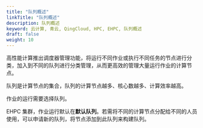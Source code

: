 ```yaml
---
title: "队列概述"
linkTitle: "队列概述"
description: 队列概述
keyword: 云计算, 青云, QingCloud, HPC, EHPC, 队列概述
draft: false
weight: 10
---
```


高性能计算推出调度器管理功能，将运行不同作业或执行不同任务的节点进行分类，加入到不同的队列进行分类管理，从而更高效的管理大量运行作业的计算节点。

队列是计算节点的集合，队列的计算节点越多、核心数越多、计算效率越高。

作业的运行需要选择队列。

EHPC 集群，作业运行默认在**默认队列**。若需将不同的计算节点分配给不同的人员使用，可以申请新的队列，将节点添加到此队列来构建队列。

